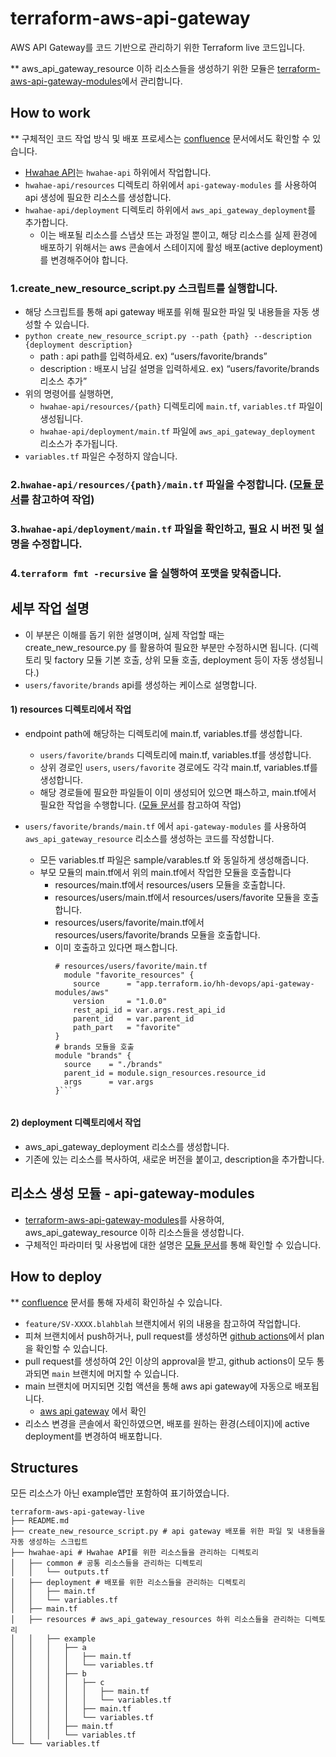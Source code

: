 # terraform-aws-api-gateway
AWS API Gateway를 코드 기반으로 관리하기 위한 Terraform live 코드입니다.

** aws_api_gateway_resource 이하 리소스들을 생성하기 위한 모듈은 [terraform-aws-api-gateway-modules](https://github.com/birdviewdev/terraform-aws-api-gateway-modules)에서 관리합니다.


## How to work
** 구체적인 코드 작업 방식 및 배포 프로세스는 [confluence](https://birdview.atlassian.net/wiki/spaces/HWAH/pages/3438379118/Terraform+Api+Gateway) 문서에서도 확인할 수 있습니다.
- [Hwahae API](https://ap-northeast-2.console.aws.amazon.com/apigateway/main/apis/xxd0dl0q2f/resources?api=xxd0dl0q2f&region=ap-northeast-2)는 `hwahae-api` 하위에서 작업합니다.
- `hwahae-api/resources` 디렉토리 하위에서 `api-gateway-modules` 를 사용하여 api 생성에 필요한 리소스를 생성합니다.
- `hwahae-api/deployment` 디렉토리 하위에서 `aws_api_gateway_deployment`를 추가합니다.
  - 이는 배포될 리소스를 스냅샷 뜨는 과정일 뿐이고, 해당 리소스를 실제 환경에 배포하기 위해서는 aws 콘솔에서 스테이지에 활성 배포(active deployment)를 변경해주어야 합니다.

### 1.create_new_resource_script.py 스크립트를 실행합니다.
- 해당 스크립트를 통해 api gateway 배포를 위해 필요한 파일 및 내용들을 자동 생성할 수 있습니다. 
- `python create_new_resource_script.py --path {path} --description {deployment description}`
  - path : api path를 입력하세요. ex) “users/favorite/brands”
  - description : 배포시 남길 설명을 입력하세요. ex) “users/favorite/brands 리소스 추가”
- 위의 명령어를 실행하면, 
  - `hwahae-api/resources/{path}` 디렉토리에 `main.tf`, `variables.tf` 파일이 생성됩니다.
  - `hwahae-api/deployment/main.tf` 파일에 `aws_api_gateway_deployment` 리소스가 추가됩니다.
- `variables.tf` 파일은 수정하지 않습니다. 
### 2.`hwahae-api/resources/{path}/main.tf` 파일을 수정합니다. ([모듈 문서](https://github.com/birdviewdev/terraform-aws-api-gateway-modules/blob/main/README.md)를 참고하여 작업)
### 3.`hwahae-api/deployment/main.tf` 파일을 확인하고, 필요 시 버전 및 설명을 수정합니다.
### 4.`terraform fmt -recursive` 을 실행하여 포맷을 맞춰줍니다.


## 세부 작업 설명 
- 이 부분은 이해를 돕기 위한 설명이며, 실제 작업할 때는 create_new_resource.py 를 활용하여 필요한 부분만 수정하시면 됩니다. (디렉토리 및 factory 모듈 기본 호출, 상위 모듈 호출, deployment 등이 자동 생성됩니다.)
- `users/favorite/brands` api를 생성하는 케이스로 설명합니다.

#### 1) resources 디렉토리에서 작업 
  - endpoint path에 해당하는 디렉토리에 main.tf, variables.tf를 생성합니다. 
    - `users/favorite/brands` 디렉토리에 main.tf, variables.tf를 생성합니다.
    - 상위 경로인 `users`, `users/favorite` 경로에도 각각 main.tf, variables.tf를 생성합니다. 
    - 해당 경로들에 필요한 파일들이 이미 생성되어 있으면 패스하고, main.tf에서 필요한 작업을 수행합니다. ([모듈 문서](https://github.com/birdviewdev/terraform-aws-api-gateway-modules/blob/main/README.md)를 참고하여 작업)


  - `users/favorite/brands/main.tf` 에서 `api-gateway-modules` 를 사용하여 `aws_api_gateway_resource` 리소스를 생성하는 코드를 작성합니다.
    - 모든 variables.tf 파일은 sample/varables.tf 와 동일하게 생성해줍니다.
    - 부모 모듈의 main.tf에서 위의 main.tf에서 작업한 모듈을 호출합니다
      - resources/main.tf에서 resources/users 모듈을 호출합니다.
      - resources/users/main.tf에서 resources/users/favorite 모듈을 호출합니다.
      - resources/users/favorite/main.tf에서 resources/users/favorite/brands 모듈을 호출합니다.
      - 이미 호출하고 있다면 패스합니다.
        ```hcl
        # resources/users/favorite/main.tf
          module "favorite_resources" {
            source      = "app.terraform.io/hh-devops/api-gateway-modules/aws"
            version     = "1.0.0"
            rest_api_id = var.args.rest_api_id
            parent_id   = var.parent_id
            path_part   = "favorite"
        }
        # brands 모듈을 호출
        module "brands" {
          source    = "./brands"
          parent_id = module.sign_resources.resource_id
          args      = var.args
        }```
             
#### 2) deployment 디렉토리에서 작업
- aws_api_gateway_deployment 리소스를 생성합니다.
- 기존에 있는 리소스를 복사하여, 새로운 버전을 붙이고, description을 추가합니다.


## 리소스 생성 모듈 - api-gateway-modules 
- [terraform-aws-api-gateway-modules](https://github.com/birdviewdev/terraform-aws-api-gateway-modules)를 사용하여, aws_api_gateway_resource 이하 리소스들을 생성합니다.
- 구체적인 파라미터 및 사용법에 대한 설명은 [모듈 문서](https://github.com/birdviewdev/terraform-aws-api-gateway-modules/blob/main/README.md)를 통해 확인할 수 있습니다.


## How to deploy
** [confluence](https://birdview.atlassian.net/wiki/spaces/HWAH/pages/3438379118/Terraform+Api+Gateway) 문서를 통해 자세히 확인하실 수 있습니다.
- `feature/SV-XXXX.blahblah` 브랜치에서 위의 내용을 참고하여 작업합니다. 
- 피쳐 브랜치에서 push하거나, pull request를 생성하면 [github actions](https://github.com/birdviewdev/terraform-aws-api-gateway-live/actions)에서 plan 을 확인할 수 있습니다.
- pull request를 생성하여 2인 이상의 approval을 받고, github actions이 모두 통과되면 `main` 브랜치에 머지할 수 있습니다. 
- main 브랜치에 머지되면 깃헙 액션을 통해 aws api gateway에 자동으로 배포됩니다.
  - [aws api gateway](https://ap-northeast-2.console.aws.amazon.com/apigateway/main/apis/xxd0dl0q2f/resources?api=xxd0dl0q2f&region=ap-northeast-2) 에서 확인
- 리소스 변경을 콘솔에서 확인하였으면, 배포를 원하는 환경(스테이지)에 active deployment를 변경하여 배포합니다.


## Structures
모든 리소스가 아닌 example앱만 포함하여 표기하였습니다. 

```
terraform-aws-api-gateway-live
├── README.md
├── create_new_resource_script.py # api gateway 배포를 위한 파일 및 내용들을 자동 생성하는 스크립트
├── hwahae-api # Hwahae API를 위한 리소스들을 관리하는 디렉토리
│   ├── common # 공통 리소스들을 관리하는 디렉토리
│   │   └── outputs.tf
│   ├── deployment # 배포를 위한 리소스들을 관리하는 디렉토리
│   │   ├── main.tf
│   │   └── variables.tf
│   ├── main.tf 
│   ├── resources # aws_api_gateway_resources 하위 리소스들을 관리하는 디렉토리
│   │   ├── example
│   │   │   ├── a
│   │   │   │   ├── main.tf
│   │   │   │   └── variables.tf
│   │   │   ├── b
│   │   │   │   ├── c
│   │   │   │   │   ├── main.tf
│   │   │   │   │   └── variables.tf
│   │   │   │   ├── main.tf
│   │   │   │   └── variables.tf
│   │   │   ├── main.tf
│   │   │   └── variables.tf
└── └── variables.tf
```
